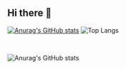 ## Hi there 👋

[![Anurag's GitHub stats](https://github-readme-stats.vercel.app/api?username=raffi45)](https://github.com/raffi45/github-readme-stats)
![Top Langs](https://github-readme-stats.vercel.app/api/top-langs/?username=anuraghazra&hide_progress=true)

<br>

![Anurag's GitHub stats](https://github-readme-stats.vercel.app/api?username=anuraghazra&show_icons=true)



<!--
**raffi45/raffi45** is a ✨ _special_ ✨ repository because its `README.md` (this file) appears on your GitHub profile.

Here are some ideas to get you started:

- 🔭 I’m currently working on ...
- 🌱 I’m currently learning ...
- 👯 I’m looking to collaborate on ...
- 🤔 I’m looking for help with ...
- 💬 Ask me about ...
- 📫 How to reach me: ...
- 😄 Pronouns: ...
- ⚡ Fun fact: ...
-->
